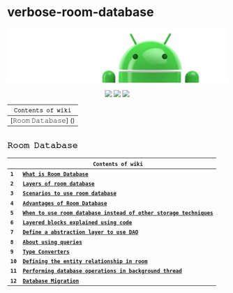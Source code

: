 # verbose-room-database
![Banner](https://github.com/devrath/devrath/blob/master/images/Banner.png)


<p align="center">
<a><img src="https://img.shields.io/badge/Built%20Using-Kotlin-silver?style=for-the-badge&logo=kotlin"></a>
<a><img src="https://img.shields.io/badge/Built%20By-Android%20Studio-red?style=for-the-badge&logo=android%20studio"></a>  
<a><img src="https://img.shields.io/badge/Database-room%20persistence%20library-deeppink?style=for-the-badge&logo=Bitrise"></a>  
</p>

<div align="center">

| **`𝙲𝚘𝚗𝚝𝚎𝚗𝚝𝚜 𝚘𝚏 𝚠𝚒𝚔𝚒`** |
| ------------------------ |
| [𝚁𝚘𝚘𝚖 𝙳𝚊𝚝𝚊𝚋𝚊𝚜𝚎] () |

</div>


## `𝚁𝚘𝚘𝚖 𝙳𝚊𝚝𝚊𝚋𝚊𝚜𝚎`

<div align="center">

|   | **` Contents of wiki `** |
| - | ---------------------- |
| **`1`** | [**`What is Room Database`**]() |
| **`2`**  | [**`Layers of room database`**](https://github.com/devrath/verbose-room-database/wiki/Layers-of-room-database) |
| **`3`**  | [**`Scenarios to use room database`**](https://github.com/devrath/verbose-room-database/wiki/Layers-of-room-database) |
| **`4`**  | [**`Advantages of Room Database`**](https://github.com/devrath/verbose-room-database/wiki/Advantages-of-Room-Database) |
| **`5`**  | [**`When to use room database instead of other storage techniques`**](https://github.com/devrath/verbose-room-database/wiki/When-to-use-room-database-instead-of-other-storage-techniques) |
|  **`6`** | [**`Layered blocks explained using code`**](https://github.com/devrath/verbose-room-database/wiki/Layered-blocks-explained-using-code) |
|  **`7`** | [**`Define a abstraction layer to use DAO`**](https://github.com/devrath/verbose-room-database/wiki/Define-a-abstraction-layer-to-use-DAO) |
| **`8`** | [**`About using queries`**](https://github.com/devrath/verbose-room-database/wiki/About-using-queries) |
| **`9`** | [**`Type Converters`**](https://github.com/devrath/verbose-room-database/wiki/Type-Converters) |
| **`10`** | [**`Defining the entity relationship in room`**](https://github.com/devrath/verbose-room-database/wiki/Defining-the-entity-relationship-in-room) |
| **`11`** | [**`Performing database operations in background thread`**](https://github.com/devrath/verbose-room-database/wiki/Performing-database-operations-in-background-thread) |
| **`12`** | [**`Database Migration`**](https://github.com/devrath/verbose-room-database/wiki/Database-Migration) |

</div>

